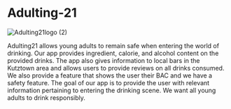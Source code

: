 # Adulting-21





![Adulting21logo (2)](https://github.com/sgonz837/Adulting-21/assets/55932498/b8191021-418d-4f2c-b225-8c9ab2e39397)



Adulting21 allows young adults to remain safe when entering the world of drinking. Our app provides ingredient, calorie, and alcohol content on the provided drinks. The app also gives information to local bars in the Kutztown area and allows users to provide reviews on all drinks consumed. We also provide a feature that shows the user their BAC and we have a safety feature. The goal of our app is to provide the user with relevant information pertaining to entering the drinking scene. We want all young adults to drink responsibly.


